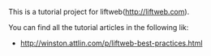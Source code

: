This is a tutorial project for liftweb(http://liftweb.com).

You can find all the tutorial articles in the following lik:

- http://winston.attlin.com/p/liftweb-best-practices.html